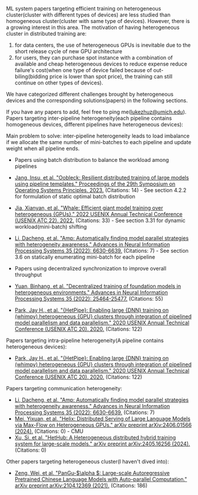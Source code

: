 ML system papers targeting efficient training on heterogeneous cluster(cluster with different types of devices) are less studied than homogeneous cluster(cluster with same type of devices). However, there is a growing interest in this area. The motivation of having heterogeneous cluster in distributed training are:
1. for data centers, the use of heterogeneous GPUs is inevitable due to the short release cycle of new GPU architecture
2. for users, they can purchase spot instance with a combination of available and cheap heterogeneous devices to reduce expense reduce failure's cost(when one type of device failed because of out-biling(bidding price is lower than spot price), the training can still continue on other types of devices).

We have categorized different challenges brought by heterogeneous devices and the corresponding solutions(papers) in the following sections.

If you have any papers to add, feel free to ping me(lukezhuz@umich.edu).
Papers targeting inter-pipeline heterogeneity(each pipeline contains homogeneous devices, different pipelines have heterogeneous devices):

Main problem to solve: inter-pipeline heterogeneity leads to load imbalance if we allocate the same number of mini-batches to each pipeline and update weight when all pipeline ends.
- Papers using batch distribution to balance the workload among pipelines
- [Jang, Insu, et al. "Oobleck: Resilient distributed training of large models using pipeline templates." Proceedings of the 29th Symposium on Operating Systems Principles. 2023.](https://dl.acm.org/doi/abs/10.1145/3600006.3613152?casa_token=M6mZZ0le2V0AAAAA:oafed3aK4DXHHTsuywdjGpCagEw-DU2KczQ7hnirDT6CT8h_q0foSgAq18UQKIILKCQ8sUUzDaKq) (Citations: 14) - See section 4.2.2 for formulation of static optimal batch distribution
- [Jia, Xianyan, et al. "Whale: Efficient giant model training over heterogeneous {GPUs}." 2022 USENIX Annual Technical Conference (USENIX ATC 22). 2022.](https://www.usenix.org/conference/atc22/presentation/jia-xianyan) (Citations: 33) -  See section 3.31 for dynamic workload(mini-batch) shifting
- [Li, Dacheng, et al. "Amp: Automatically finding model parallel strategies with heterogeneity awareness." Advances in Neural Information Processing Systems 35 (2022): 6630-6639.](https://proceedings.neurips.cc/paper_files/paper/2022/file/2b4bfa1cebe78d125fefd7ea6ffcfc6d-Paper-Conference.pdf) (Citations: 7) -  See section 3.6 on statically enumerating mini-batch for each pipeline

- Papers using decentralized synchronization to improve overall throughput
- [Yuan, Binhang, et al. "Decentralized training of foundation models in heterogeneous environments." Advances in Neural Information Processing Systems 35 (2022): 25464-25477.](https://proceedings.neurips.cc/paper_files/paper/2022/hash/a37d615b61f999a5fa276adb14643476-Abstract-Conference.html) (Citations: 55)
- [Park, Jay H., et al. "{HetPipe}: Enabling large {DNN} training on (whimpy) heterogeneous {GPU} clusters through integration of pipelined model parallelism and data parallelism." 2020 USENIX Annual Technical Conference (USENIX ATC 20). 2020.](https://www.usenix.org/conference/atc20/presentation/park) (Citations: 122)

Papers targeting intra-pipeline heterogeneity(A pipeline contains heterogeneous devices):
- [Park, Jay H., et al. "{HetPipe}: Enabling large {DNN} training on (whimpy) heterogeneous {GPU} clusters through integration of pipelined model parallelism and data parallelism." 2020 USENIX Annual Technical Conference (USENIX ATC 20). 2020.](https://www.usenix.org/conference/atc20/presentation/park) (Citations: 122)

Papers targeting communication heterogeneity:
- [Li, Dacheng, et al. "Amp: Automatically finding model parallel strategies with heterogeneity awareness." Advances in Neural Information Processing Systems 35 (2022): 6630-6639.](https://proceedings.neurips.cc/paper_files/paper/2022/file/2b4bfa1cebe78d125fefd7ea6ffcfc6d-Paper-Conference.pdf) (Citations: 7)
- [Mei, Yixuan, et al. "Helix: Distributed Serving of Large Language Models via Max-Flow on Heterogeneous GPUs." arXiv preprint arXiv:2406.01566 (2024).](https://arxiv.org/pdf/2406.01566) (Citations: 0) - CMU
- [Xu, Si, et al. "HetHub: A Heterogeneous distributed hybrid training system for large-scale models." arXiv preprint arXiv:2405.16256 (2024).](https://arxiv.org/pdf/2405.16256) (Citations: 0)

Other papers targeting heterogeneous cluster(I haven't dived into):
- [Zeng, Wei, et al. "PanGu-$\alpha $: Large-scale Autoregressive Pretrained Chinese Language Models with Auto-parallel Computation." arXiv preprint arXiv:2104.12369 (2021).](https://arxiv.org/pdf/2104.12369) (Citations: 186)